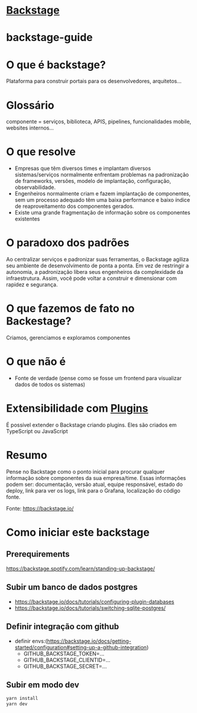 # [Backstage](https://backstage.io)

# backstage-guide

# O que é backstage?
Plataforma para construir portais para os desenvolvedores, arquitetos...

# Glossário
componente = serviços, biblioteca, APIS, pipelines, funcionalidades mobile, websites internos...


# O que resolve
- Empresas que têm diversos times e implantam diversos sistemas/serviços normalmente enfrentam problemas na padronização de frameworks, versões, modelo de implantação, configuração, observabilidade.
- Engenheiros normalmente criam e fazem implantação de componentes, sem um processo adequado têm uma baixa performance e baixo índice de reaproveitamento dos componentes gerados.
- Existe uma grande fragmentação de informação sobre os componentes existentes

# O paradoxo dos padrões
Ao centralizar serviços e padronizar suas ferramentas, o Backstage agiliza seu ambiente de desenvolvimento de ponta a ponta. Em vez de restringir a autonomia, a padronização libera seus engenheiros da complexidade da infraestrutura. Assim, você pode voltar a construir e dimensionar com rapidez e segurança.


# O que fazemos de fato no Backestage?
Criamos, gerenciamos e exploramos componentes

# O que não é
- Fonte de verdade (pense como se fosse um frontend para visualizar dados de todos os sistemas)

# Extensibilidade com [Plugins](https://backstage.io/docs/overview/architecture-overview#plugins-and-plugin-backends)
É possível extender o Backstage criando plugins. Eles são criados em TypeScript ou JavaScript

# Resumo
Pense no Backstage como o ponto inicial para procurar qualquer informação sobre componentes da sua empresa/time. Essas informações podem ser: documentação, versão atual, equipe responsável, estado do deploy, link para ver os logs, link para o Grafana, localização do código fonte.

Fonte: https://backstage.io/

# Como iniciar este backstage

## Prerequirements

https://backstage.spotify.com/learn/standing-up-backstage/

## Subir um banco de dados postgres
- https://backstage.io/docs/tutorials/configuring-plugin-databases
- https://backstage.io/docs/tutorials/switching-sqlite-postgres/

## Definir integração com github

- definir envs:(https://backstage.io/docs/getting-started/configuration#setting-up-a-github-integration)
  - GITHUB_BACKSTAGE_TOKEN=...
  - GITHUB_BACKSTAGE_CLIENTID=...
  - GITHUB_BACKSTAGE_SECRET=...

## Subir em modo dev

```sh
yarn install
yarn dev
```